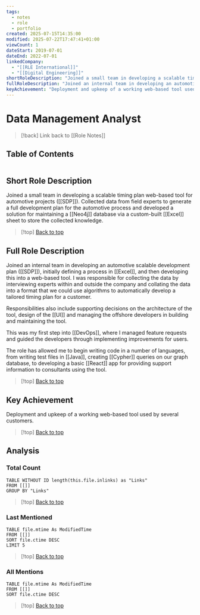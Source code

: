 ```yaml
---
tags:
  - notes
  - role
  - portfolio
created: 2025-07-15T14:35:00
modified: 2025-07-22T17:47:41+01:00
viewCount: 1
dateStart: 2019-07-01
dateEnd: 2022-07-01
linkedCompany:
  - "[[RLE International]]"
  - "[[Digital Engineering]]"
shortRoleDescription: "Joined a small team in developing a scalable timing plan web-based tool for automotive projects (<a href=\"/portfolio/projects/sdp\" class=\"theme-link\">SDP</a>). Collected data from field experts to generate a full development plan for the automotive process and developed a solution for maintaining a <span class=\"theme-link\">Neo4j</span> database via a custom-built <span class=\"theme-link\">Excel</span> sheet to store the collected knowledge."
fullRoleDescription: "Joined an internal team in developing an automotive scalable development plan (<a href=\"/portfolio/projects/sdp\" class=\"theme-link\">SDP</a>), initially defining a process in <span class=\"theme-link\">Excel</span>, and then developing this into a web-based tool. I was responsible for collecting the data by interviewing experts within and outside the company and collating the data into a format that we could use algorithms to automatically develop a tailored timing plan for a customer.<br>Responsibilities also include supporting decisions on the architecture of the tool, design of the <span class=\"theme-link\">UI</span> and managing the offshore developers in building and maintaining the tool.<br>This was my first step into <span class=\"theme-link\">DevOps</span>, where I managed feature requests and guided the developers through implementing improvements for users.<br>The role has allowed me to begin writing code in a number of languages, from writing test files in <span class=\"theme-link\">Java</span>, creating <span class=\"theme-link\">Cypher</span> queries on our graph database, to developing a basic <span class=\"theme-link\">React</span> app for providing support information to consultants using the tool."
keyAchievement: "Deployment and upkeep of a working web-based tool used by several customers."
---
```

# Data Management Analyst

> [!back] Link back to [[Role Notes]]

## Table of Contents
```table-of-contents
```

## Short Role Description

Joined a small team in developing a scalable timing plan web-based tool for automotive projects ([[SDP]]). Collected data from field experts to generate a full development plan for the automotive process and developed a solution for maintaining a [[Neo4j]] database via a custom-built [[Excel]] sheet to store the collected knowledge.

>[!top] [Back to top](#Table%20of%20Contents)

## Full Role Description

Joined an internal team in developing an automotive scalable development plan ([[SDP]]), initially defining a process in [[Excel]], and then developing this into a web-based tool. I was responsible for collecting the data by interviewing experts within and outside the company and collating the data into a format that we could use algorithms to automatically develop a tailored timing plan for a customer.

Responsibilities also include supporting decisions on the architecture of the tool, design of the [[UI]] and managing the offshore developers in building and maintaining the tool.

This was my first step into [[DevOps]], where I managed feature requests and guided the developers through implementing improvements for users.

The role has allowed me to begin writing code in a number of languages, from writing test files in [[Java]], creating [[Cypher]] queries on our graph database, to developing a basic [[React]] app for providing support information to consultants using the tool.

>[!top] [Back to top](#Table%20of%20Contents)

## Key Achievement

Deployment and upkeep of a working web-based tool used by several customers.

>[!top] [Back to top](#Table%20of%20Contents)

## Analysis

### Total Count

```dataview
TABLE WITHOUT ID length(this.file.inlinks) as "Links"
FROM [[]]
GROUP BY "Links"
```

>[!top] [Back to top](#Table%20of%20Contents)

### Last Mentioned

```dataview
TABLE file.mtime As ModifiedTime
FROM [[]]
SORT file.ctime DESC
LIMIT 5
```

>[!top] [Back to top](#Table%20of%20Contents)

### All Mentions

```dataview
TABLE file.mtime As ModifiedTime
FROM [[]]
SORT file.ctime DESC
```

>[!top] [Back to top](#Table%20of%20Contents)